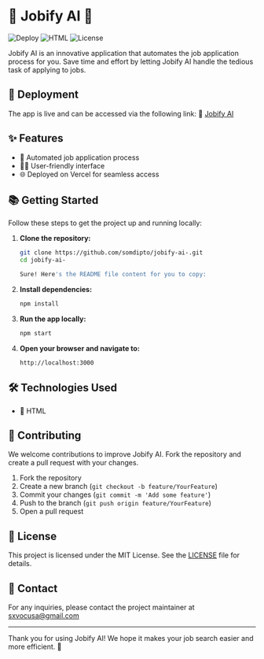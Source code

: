 # 🌟 Jobify AI 🌟 

![Deploy](https://img.shields.io/badge/Deployed%20on-Vercel-brightgreen)
![HTML](https://img.shields.io/badge/HTML-100%25-orange)
![License](https://img.shields.io/github/license/somdipto/jobify-ai-)

Jobify AI is an innovative application that automates the job application process for you. Save time and effort by letting Jobify AI handle the tedious task of applying to jobs.

## 🚀 Deployment

The app is live and can be accessed via the following link:
🔗 [Jobify AI](https://jobify-ai-somdiptos-projects.vercel.app/)

## ✨ Features

- 🤖 Automated job application process
- 👨‍💻 User-friendly interface
- 🌐 Deployed on Vercel for seamless access

## 📚 Getting Started

Follow these steps to get the project up and running locally:

1. **Clone the repository:**
   ```bash
   git clone https://github.com/somdipto/jobify-ai-.git
   cd jobify-ai-

   Sure! Here's the README file content for you to copy:

2. **Install dependencies:**
   ```bash
   npm install
   ```

3. **Run the app locally:**
   ```bash
   npm start
   ```

4. **Open your browser and navigate to:**
   ```
   http://localhost:3000
   ```

## 🛠️ Technologies Used

- 📝 HTML

## 🤝 Contributing

We welcome contributions to improve Jobify AI. Fork the repository and create a pull request with your changes.

1. Fork the repository
2. Create a new branch (`git checkout -b feature/YourFeature`)
3. Commit your changes (`git commit -m 'Add some feature'`)
4. Push to the branch (`git push origin feature/YourFeature`)
5. Open a pull request

## 📄 License

This project is licensed under the MIT License. See the [LICENSE](LICENSE) file for details.

## 📧 Contact

For any inquiries, please contact the project maintainer at sxvocusa@gmail.com

---

Thank you for using Jobify AI! We hope it makes your job search easier and more efficient. 🚀
```
